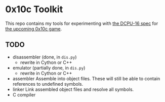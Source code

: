 # 0x10c Toolkit

This repo contains my tools for experimenting with [the DCPU-16 spec](http://0x10c.com/doc/dcpu-16.txt) for [the upcoming 0x10c game](http://0x10c.com/).

## TODO
- disassembler (done, in `dis.py`)
	- rewrite in Cython or C++
- emulator (partially done, in `dis.py`)
	- rewrite in Cython or C++
- assembler
	Assemble into object files. These will still be able to contain references to undefined symbols.
- linker
	Link assembled object files and resolve all symbols.
- C compiler
